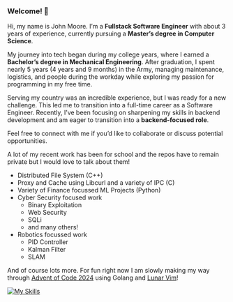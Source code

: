 ### Welcome! 👋

Hi, my name is John Moore. I’m a **Fullstack Software Engineer** with about 3 years of experience, currently pursuing a **Master’s degree in Computer Science**.

My journey into tech began during my college years, where I earned a **Bachelor’s degree in Mechanical Engineering**. After graduation, I spent nearly 5 years (4 years and 9 months) in the Army, managing maintenance, logistics, and people during the workday while exploring my passion for programming in my free time.

Serving my country was an incredible experience, but I was ready for a new challenge. This led me to transition into a full-time career as a Software Engineer. Recently, I’ve been focusing on sharpening my skills in backend development and am eager to transition into a **backend-focused role**.

Feel free to connect with me if you’d like to collaborate or discuss potential opportunities.

A lot of my recent work has been for school and the repos have to remain private but I would love to talk about them!

- Distributed File System (C++)
- Proxy and Cache using Libcurl and a variety of IPC (C)
- Variety of Finance focussed ML Projects (Python)
- Cyber Security focused work
  - Binary Exploitation
  - Web Security
  - SQLi
  - and many others!
- Robotics focussed work
  - PID Controller
  - Kalman Filter
  - SLAM

And of course lots more. For fun right now I am slowly making my way through [Advent of Code 2024](https://github.com/JMoooore/advent-of-code-2024) using Golang and [Lunar Vim](https://www.lunarvim.org/)! 

[![My Skills](https://skillicons.dev/icons?i=angular,aws,bash,bitbucket,bootstrap,c,cpp,django,flask,git,go,js,kubernetes,linux,mongodb,obsidian,py,raspberrypi,react,sqlite,html,css,terraform,vim)](https://skillicons.dev)
